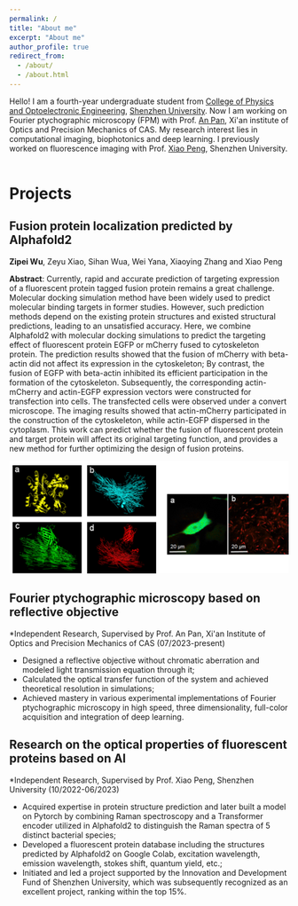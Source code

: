 ```yaml
---
permalink: /
title: "About me"
excerpt: "About me"
author_profile: true
redirect_from: 
  - /about/
  - /about.html
---
```

Hello! I am a fourth-year undergraduate student from [College of Physics and Optoelectronic Engineering](https://cpoe.szu.edu.cn/en/), [Shenzhen University](https://en.szu.edu.cn/). Now I am working on Fourier ptychographic microscopy (FPM) with Prof. [An Pan](http://www.piclaboratory.com/), Xi'an institute of Optics and Precision Mechanics of CAS. My research interest lies in computational imaging, biophotonics and deep learning. I previously worked on fluorescence imaging with Prof. [Xiao Peng](https://bpg.szu.edu.cn/index.htm), Shenzhen University. <a href="https://clustrmaps.com/site/1bx47" title="Visit tracker">
  <img src="//www.clustrmaps.com/map_v2.png?d=C1jumbnuIQMAZInW8k4i16XRtxcj6GW6WDxAtnm_AVs&cl=ffffff" width="1" height="1" style="width: 1px; height: 1px;">
</a>

# Projects

## Fusion protein localization predicted by Alphafold2

**Zipei Wu**, Zeyu Xiao, Sihan Wua, Wei Yana, Xiaoying Zhang and Xiao Peng

**Abstract**: Currently, rapid and accurate prediction of targeting expression of a fluorescent protein tagged fusion protein remains a great challenge. Molecular docking simulation method have been widely used to predict molecular binding targets in former studies. However, such prediction methods depend on the existing protein structures and existed structural predictions, leading to an unsatisfied accuracy. Here, we combine Alphafold2 with molecular docking simulations to predict the targeting effect of fluorescent protein EGFP or mCherry fused to cytoskeleton protein. The prediction results showed that the fusion of mCherry with beta-actin did not affect its expression in the cytoskeleton; By contrast, the fusion of EGFP with beta-actin inhibited its efficient participation in the formation of the cytoskeleton. Subsequently, the corresponding actin-mCherry and actin-EGFP expression vectors were constructed for transfection into cells. The transfected cells were observed under a convert microscope. The imaging results showed that actin-mCherry participated in the construction of the cytoskeleton, while actin-EGFP dispersed in the cytoplasm. This work can predict whether the fusion of fluorescent protein and target protein will affect its original targeting function, and provides a new method for further optimizing the design of fusion proteins.

![](/images/result1.png)

## Fourier ptychographic microscopy based on reflective objective

*Independent Research, Supervised by Prof. An Pan, Xi'an Institute of Optics and Precision Mechanics of CAS          (07/2023-present)

- Designed a reflective objective without chromatic aberration and modeled light transmission equation through it;
- Calculated the optical transfer function of the system and achieved theoretical resolution in simulations;
- Achieved mastery in various experimental implementations of Fourier ptychographic microscopy in high speed, three dimensionality, full-color acquisition and integration of deep learning.

## Research on the optical properties of fluorescent proteins based on AI

*Independent Research, Supervised by Prof. Xiao Peng, Shenzhen University                                            (10/2022-06/2023)

- Acquired expertise in protein structure prediction and later built a model on Pytorch by combining Raman spectroscopy and a Transformer encoder utilized in Alphafold2 to distinguish the Raman spectra of 5 distinct bacterial species;
- Developed a fluorescent protein database including the structures predicted by Alphafold2 on Google Colab, excitation wavelength, emission wavelength, stokes shift, quantum yield, etc.;
- Initiated and led a project supported by the Innovation and Development Fund of Shenzhen University, which was subsequently recognized as an excellent project, ranking within the top 15%.




